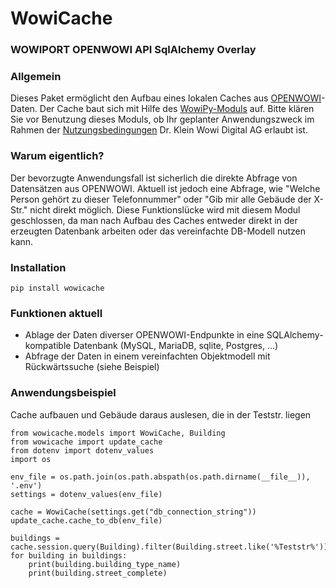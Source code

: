 # WowiCache
### WOWIPORT OPENWOWI API SqlAlchemy Overlay
### Allgemein
Dieses Paket ermöglicht den Aufbau eines lokalen Caches aus [OPENWOWI](https://docs.openwowi.de/grundlagen/eine-kurze-vorstellung-der-openwowi)-Daten. Der Cache baut sich
mit Hilfe des [WowiPy-Moduls](https://docs.openwowi.de/grundlagen/eine-kurze-vorstellung-der-openwowi) auf.
Bitte klären Sie vor Benutzung dieses Moduls, ob Ihr geplanter Anwendungszweck im Rahmen der [Nutzungsbedingungen](https://docs.openwowi.de/nutzungsbedingungen-impressum-und-kontakt) Dr. Klein Wowi Digital AG erlaubt ist.

### Warum eigentlich?
Der bevorzugte Anwendungsfall ist sicherlich die direkte Abfrage von Datensätzen aus OPENWOWI. Aktuell ist jedoch eine Abfrage, wie "Welche Person gehört zu dieser Telefonnummer" oder "Gib mir alle Gebäude der X-Str." nicht direkt möglich. Diese Funktionslücke wird mit
diesem Modul geschlossen, da man nach Aufbau des Caches entweder direkt in der erzeugten Datenbank arbeiten oder das vereinfachte DB-Modell  nutzen kann.

### Installation
````
pip install wowicache
````

### Funktionen aktuell
* Ablage der Daten diverser OPENWOWI-Endpunkte in eine SQLAlchemy-kompatible Datenbank (MySQL, MariaDB, sqlite, Postgres, ...)
* Abfrage der Daten in einem vereinfachten Objektmodell mit Rückwärtssuche (siehe Beispiel)


### Anwendungsbeispiel
Cache aufbauen und Gebäude daraus auslesen, die in der Teststr. liegen
````
from wowicache.models import WowiCache, Building
from wowicache import update_cache
from dotenv import dotenv_values
import os

env_file = os.path.join(os.path.abspath(os.path.dirname(__file__)), '.env')
settings = dotenv_values(env_file)

cache = WowiCache(settings.get("db_connection_string"))
update_cache.cache_to_db(env_file)

buildings = cache.session.query(Building).filter(Building.street.like('%Teststr%'))
for building in buildings:
    print(building.building_type_name)
    print(building.street_complete)
````
